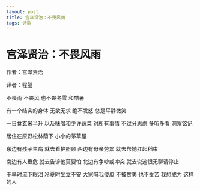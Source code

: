 ```yaml
--- 
layout: post
title: 宫泽贤治：不畏风雨
tags: 诗歌
---
```


# 宫泽贤治：不畏风雨

作者：宫泽贤治

译者：程璧

不畏雨 不畏风
也不畏冬雪
和酷暑

有一个结实的身体 无欲无求
绝不发怒 总是平静微笑

一日食玄米半升 以及味噌和少许蔬菜
对所有事情 不过分思虑
多听多看 洞察铭记

居住在原野松林荫下 小小的茅草屋

东边有孩子生病
就去看护照顾
西边有母亲劳累
就去帮她扛起稻束

南边有人垂危
就去告诉他莫要怕
北边有争吵或冲突
就去说这很无聊请停止

干旱时流下眼泪
冷夏时坐立不安
大家喊我傻瓜 不被赞美 也不受苦
我想成为 这样的人